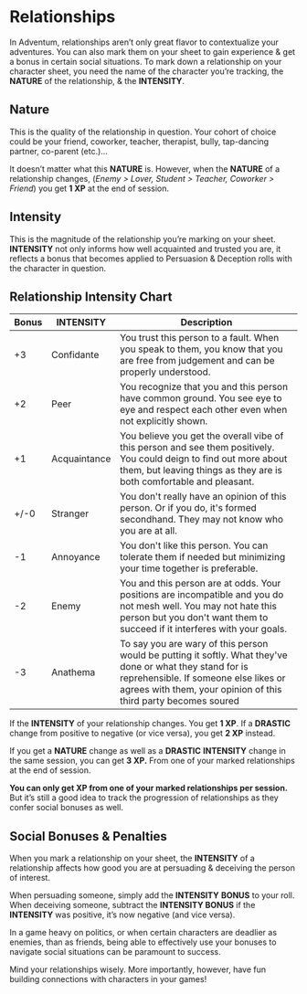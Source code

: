 # Relationships

In Adventum, relationships aren’t only great flavor to contextualize your adventures. You can also mark them on your sheet to gain experience & get a bonus in certain social situations. To mark down a relationship on your character sheet, you need the name of the character you’re tracking, the **NATURE** of the relationship, & the **INTENSITY**.

## Nature

This is the quality of the relationship in question. Your cohort of choice could be your friend, coworker, teacher, therapist, bully, tap-dancing partner, co-parent (etc.)…

It doesn’t matter what this **NATURE** is. However, when the **NATURE** of a relationship changes, (_Enemy > Lover, Student > Teacher, Coworker > Friend_) you get **1 XP** at the end of session.

## Intensity

This is the magnitude of the relationship you’re marking on your sheet. **INTENSITY** not only informs how well acquainted and trusted you are, it reflects a bonus that becomes applied to Persuasion & Deception rolls with the character in question.

## Relationship Intensity Chart

|**Bonus**|**INTENSITY**|**Description**|
|---|---|---|
|+3|Confidante|You trust this person to a fault. When you speak to them, you know that you are free from judgement and can be properly understood.|
|+2|Peer|You recognize that you and this person have common ground. You see eye to eye and respect each other even when not explicitly shown.|
|+1|Acquaintance|You believe you get the overall vibe of this person and see them positively. You could deign to find out more about them, but leaving things as they are is both comfortable and pleasant.|
|+/-0|Stranger|You don't really have an opinion of this person. Or if you do, it's formed secondhand. They may not know who you are at all.|
|-1|Annoyance|You don't like this person. You can tolerate them if needed but minimizing your time together is preferable.|
|-2|Enemy|You and this person are at odds. Your positions are incompatible and you do not mesh well. You may not hate this person but you don't want them to succeed if it interferes with your goals.|
|-3|Anathema|To say you are wary of this person would be putting it softly. What they've done or what they stand for is reprehensible. If someone else likes or agrees with them, your opinion of this third party becomes soured|

If the **INTENSITY** of your relationship changes. You get **1 XP**. If a **DRASTIC** change from positive to negative (or vice versa), you get **2 XP** instead.

If you get a **NATURE** change as well as a **DRASTIC** **INTENSITY** change in the same session, you can get **3 XP.** From one of your marked relationships at the end of session.

**You can only get XP from one of your marked relationships per session.** But it’s still a good idea to track the progression of relationships as they confer social bonuses as well.

## Social Bonuses & Penalties

When you mark a relationship on your sheet, the **INTENSITY** of a relationship affects how good you are at persuading & deceiving the person of interest.

When persuading someone, simply add the **INTENSITY** **BONUS** to your roll. When deceiving someone, subtract the **INTENSITY BONUS** if the **INTENSITY** was positive, it’s now negative (and vice versa).

In a game heavy on politics, or when certain characters are deadlier as enemies, than as friends, being able to effectively use your bonuses to navigate social situations can be paramount to success.

Mind your relationships wisely. More importantly, however, have fun building connections with characters in your games!
